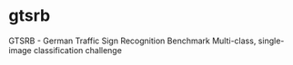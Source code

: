 # gtsrb
GTSRB - German Traffic Sign Recognition Benchmark Multi-class, single-image classification challenge
